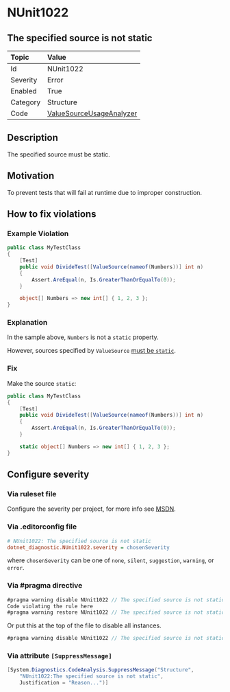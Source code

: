 # NUnit1022

## The specified source is not static

| Topic    | Value
| :--      | :--
| Id       | NUnit1022
| Severity | Error
| Enabled  | True
| Category | Structure
| Code     | [ValueSourceUsageAnalyzer](https://github.com/nunit/nunit.analyzers/blob/master/src/nunit.analyzers.common/ValueSourceUsage/ValueSourceUsageAnalyzer.cs)

## Description

The specified source must be static.

## Motivation

To prevent tests that will fail at runtime due to improper construction.

## How to fix violations

### Example Violation

```csharp
public class MyTestClass
{
    [Test]
    public void DivideTest([ValueSource(nameof(Numbers))] int n)
    {
        Assert.AreEqual(n, Is.GreaterThanOrEqualTo(0));
    }

    object[] Numbers => new int[] { 1, 2, 3 };
}
```

### Explanation

In the sample above, `Numbers` is not a `static` property.

However, sources specified by `ValueSource` [must be `static`](https://github.com/nunit/docs/wiki/ValueSource-Attribute).

### Fix

Make the source `static`:

```csharp
public class MyTestClass
{
    [Test]
    public void DivideTest([ValueSource(nameof(Numbers))] int n)
    {
        Assert.AreEqual(n, Is.GreaterThanOrEqualTo(0));
    }

    static object[] Numbers => new int[] { 1, 2, 3 };
}
```

<!-- start generated config severity -->
## Configure severity

### Via ruleset file

Configure the severity per project, for more info see [MSDN](https://msdn.microsoft.com/en-us/library/dd264949.aspx).

### Via .editorconfig file

```ini
# NUnit1022: The specified source is not static
dotnet_diagnostic.NUnit1022.severity = chosenSeverity
```

where `chosenSeverity` can be one of `none`, `silent`, `suggestion`, `warning`, or `error`.

### Via #pragma directive

```csharp
#pragma warning disable NUnit1022 // The specified source is not static
Code violating the rule here
#pragma warning restore NUnit1022 // The specified source is not static
```

Or put this at the top of the file to disable all instances.

```csharp
#pragma warning disable NUnit1022 // The specified source is not static
```

### Via attribute `[SuppressMessage]`

```csharp
[System.Diagnostics.CodeAnalysis.SuppressMessage("Structure",
    "NUnit1022:The specified source is not static",
    Justification = "Reason...")]
```
<!-- end generated config severity -->
